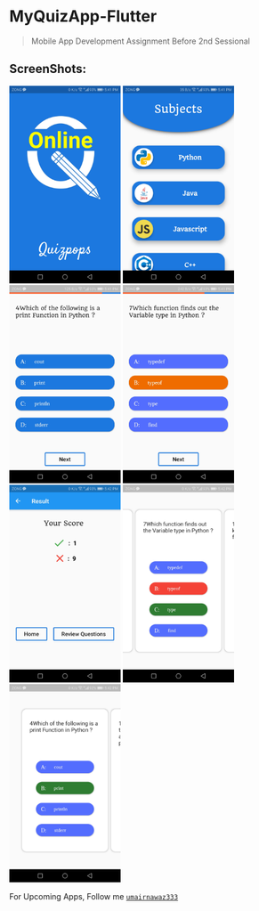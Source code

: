 # MyQuizApp-Flutter
> Mobile App Development Assignment Before 2nd Sessional

## ScreenShots:

<kbd><img src="ScreenShots/Screenshot_20201118-174109.jpg" width="200"></kbd>
<kbd><img src="ScreenShots/Screenshot_20201118-174114.jpg" width="200"></kbd>
 <kbd> <img src="ScreenShots/Screenshot_20201118-174123.jpg" width="200"></kbd>
 <kbd> <img src="ScreenShots/Screenshot_20201118-174152.jpg" width="200"></kbd>
 <kbd> <img src="ScreenShots/Screenshot_20201118-174200.jpg" width="200"></kbd>
 <kbd> <img src="ScreenShots/Screenshot_20201118-174208.jpg" width="200"></kbd>
 <kbd> <img src="ScreenShots/Screenshot_20201118-174215.jpg" width="200"></kbd>
 
 
 For Upcoming Apps, Follow me 
[`umairnawaz333`](https://github.com/umairnawaz333) 
